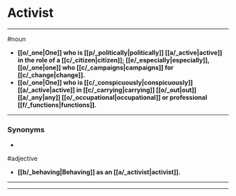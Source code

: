 # Activist
---
#noun
- **[[o/_one|One]] who is [[p/_politically|politically]] [[a/_active|active]] in the role of a [[c/_citizen|citizen]]; [[e/_especially|especially]], [[o/_one|one]] who [[c/_campaigns|campaigns]] for [[c/_change|change]].**
- **[[o/_one|One]] who is [[c/_conspicuously|conspicuously]] [[a/_active|active]] in [[c/_carrying|carrying]] [[o/_out|out]] [[a/_any|any]] [[o/_occupational|occupational]] or professional [[f/_functions|functions]].**
---
### Synonyms
- 
#adjective
- **[[b/_behaving|Behaving]] as an [[a/_activist|activist]].**
---
---
